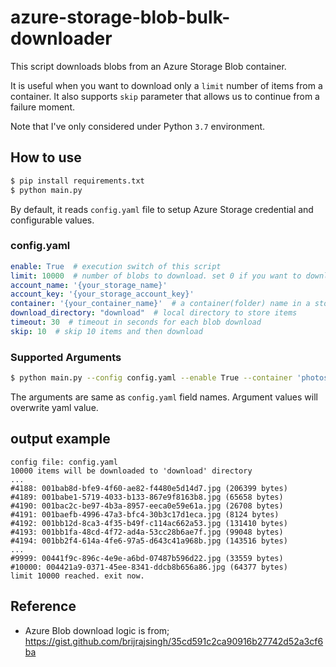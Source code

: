 # azure-storage-blob-bulk-downloader

This script downloads blobs from an Azure Storage Blob container.

It is useful when you want to download only a `limit` number of items from a container. It also supports `skip` parameter that allows us to continue from a failure moment.

Note that I've only considered under Python `3.7` environment.

## How to use

```bash
$ pip install requirements.txt
$ python main.py
```

By default, it reads `config.yaml` file to setup Azure Storage credential and configurable values.

### config.yaml

```yaml
enable: True  # execution switch of this script
limit: 10000  # number of blobs to download. set 0 if you want to download all
account_name: '{your_storage_name}'
account_key: '{your_storage_account_key}'
container: '{your_container_name}'  # a container(folder) name in a storage
download_directory: "download"  # local directory to store items
timeout: 30  # timeout in seconds for each blob download
skip: 10  # skip 10 items and then download
```

### Supported Arguments
```bash
$ python main.py --config config.yaml --enable True --container 'photos' --limit 500 --download 'temp' --skip 100
```

The arguments are same as `config.yaml` field names. Argument values will overwrite yaml value.


## output example
```
config file: config.yaml
10000 items will be downloaded to 'download' directory
...
#4188: 001bab8d-bfe9-4f60-ae82-f4480e5d14d7.jpg (206399 bytes)
#4189: 001babe1-5719-4033-b133-867e9f8163b8.jpg (65658 bytes)
#4190: 001bac2c-be97-4b3a-8957-eeca0e59e61a.jpg (26708 bytes)
#4191: 001baefb-4996-47a3-bfc4-30b3c17d1eca.jpg (8124 bytes)
#4192: 001bb12d-8ca3-4f35-b49f-c114ac662a53.jpg (131410 bytes)
#4193: 001bb1fa-48cd-4f72-ad4a-53cc28b6ae7f.jpg (99048 bytes)
#4194: 001bb2f4-614a-4fe6-97a5-d643c41a968b.jpg (143516 bytes)
...
#9999: 00441f9c-896c-4e9e-a6bd-07487b596d22.jpg (33559 bytes)
#10000: 004421a9-0371-45ee-8341-ddcb8b656a86.jpg (64377 bytes)
limit 10000 reached. exit now.
```

## Reference
- Azure Blob download logic is from; https://gist.github.com/brijrajsingh/35cd591c2ca90916b27742d52a3cf6ba
